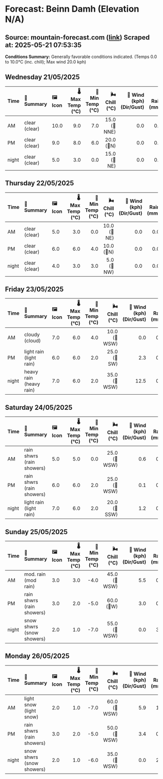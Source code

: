 # Forecast: Beinn Damh (Elevation N/A)
**Source:** mountain-forecast.com ([link](https://www.mountain-forecast.com/peaks/Beinn-Damh/forecasts/903))
**Scraped at:** 2025-05-21 07:53:35
---

**Conditions Summary:** Generally favorable conditions indicated. (Temps 0.0 to 10.0°C (inc. chill); Max wind 20.0 kph)

## Wednesday 21/05/2025
| **Time** | **📝 Summary** | **🖼️ Icon** | **🌡️ Max Temp (°C)** | **🥶 Min Temp (°C)** | **🌬️ Chill (°C)** | **💨 Wind (kph) (Dir/Gust)** | **💧 Rain (mm)** | **❄️ Snow (cm)** | **☁️ Cloud Base (m)** | **🧊 Freezing Lvl (m)** |
|:------- |:------- |:----- |--------------: |-------------: |-----------: |---------------------: |---------: |----------: |---------------: |----------------: |
| AM      | clear<br><span class="icon-desc">(clear)</span> | 10.0 | 9.0 | 7.0 | 15.0<br>(🧭NNE) | 0.0 | 0.0 | 8600 | 2300 |
| PM      | clear<br><span class="icon-desc">(clear)</span> | 9.0 | 8.0 | 6.0 | 20.0<br>(🧭N) | 0.0 | 0.0 | 8500 | 2200 |
| night   | clear<br><span class="icon-desc">(clear)</span> | 5.0 | 3.0 | 0.0 | 15.0<br>(🧭NE) | 0.0 | 0.0 | - | 1700 |

## Thursday 22/05/2025
| **Time** | **📝 Summary** | **🖼️ Icon** | **🌡️ Max Temp (°C)** | **🥶 Min Temp (°C)** | **🌬️ Chill (°C)** | **💨 Wind (kph) (Dir/Gust)** | **💧 Rain (mm)** | **❄️ Snow (cm)** | **☁️ Cloud Base (m)** | **🧊 Freezing Lvl (m)** |
|:------- |:------- |:----- |--------------: |-------------: |-----------: |---------------------: |---------: |----------: |---------------: |----------------: |
| AM      | clear<br><span class="icon-desc">(clear)</span> | 5.0 | 3.0 | 0.0 | 10.0<br>(🧭NE) | 0.0 | 0.0 | - | 1350 |
| PM      | clear<br><span class="icon-desc">(clear)</span> | 6.0 | 6.0 | 4.0 | 10.0<br>(🧭N) | 0.0 | 0.0 | 1950 | 1650 |
| night   | clear<br><span class="icon-desc">(clear)</span> | 4.0 | 3.0 | 3.0 | 5.0<br>(🧭NW) | 0.0 | 0.0 | - | 1850 |

## Friday 23/05/2025
| **Time** | **📝 Summary** | **🖼️ Icon** | **🌡️ Max Temp (°C)** | **🥶 Min Temp (°C)** | **🌬️ Chill (°C)** | **💨 Wind (kph) (Dir/Gust)** | **💧 Rain (mm)** | **❄️ Snow (cm)** | **☁️ Cloud Base (m)** | **🧊 Freezing Lvl (m)** |
|:------- |:------- |:----- |--------------: |-------------: |-----------: |---------------------: |---------: |----------: |---------------: |----------------: |
| AM      | cloudy<br><span class="icon-desc">(cloud)</span> | 7.0 | 6.0 | 4.0 | 10.0<br>(🧭WSW) | 0.0 | 0.0 | - | 2150 |
| PM      | light rain<br><span class="icon-desc">(light rain)</span> | 6.0 | 6.0 | 2.0 | 25.0<br>(🧭SW) | 2.3 | 0.0 | - | 2200 |
| night   | heavy rain<br><span class="icon-desc">(heavy rain)</span> | 7.0 | 6.0 | 2.0 | 35.0<br>(🧭WSW) | 12.5 | 0.0 | 200 | 2450 |

## Saturday 24/05/2025
| **Time** | **📝 Summary** | **🖼️ Icon** | **🌡️ Max Temp (°C)** | **🥶 Min Temp (°C)** | **🌬️ Chill (°C)** | **💨 Wind (kph) (Dir/Gust)** | **💧 Rain (mm)** | **❄️ Snow (cm)** | **☁️ Cloud Base (m)** | **🧊 Freezing Lvl (m)** |
|:------- |:------- |:----- |--------------: |-------------: |-----------: |---------------------: |---------: |----------: |---------------: |----------------: |
| AM      | rain shwrs<br><span class="icon-desc">(rain showers)</span> | 5.0 | 5.0 | 0.0 | 25.0<br>(🧭WSW) | 0.6 | 0.0 | 300 | 1850 |
| PM      | rain shwrs<br><span class="icon-desc">(rain showers)</span> | 6.0 | 6.0 | 2.0 | 25.0<br>(🧭WSW) | 0.1 | 0.0 | 600 | 1900 |
| night   | light rain<br><span class="icon-desc">(light rain)</span> | 7.0 | 6.0 | 2.0 | 20.0<br>(🧭SSW) | 1.2 | 0.0 | 700 | 2200 |

## Sunday 25/05/2025
| **Time** | **📝 Summary** | **🖼️ Icon** | **🌡️ Max Temp (°C)** | **🥶 Min Temp (°C)** | **🌬️ Chill (°C)** | **💨 Wind (kph) (Dir/Gust)** | **💧 Rain (mm)** | **❄️ Snow (cm)** | **☁️ Cloud Base (m)** | **🧊 Freezing Lvl (m)** |
|:------- |:------- |:----- |--------------: |-------------: |-----------: |---------------------: |---------: |----------: |---------------: |----------------: |
| AM      | mod. rain<br><span class="icon-desc">(mod rain)</span> | 3.0 | 3.0 | -4.0 | 45.0<br>(🧭WSW) | 5.5 | 0.0 | 200 | 1450 |
| PM      | rain shwrs<br><span class="icon-desc">(rain showers)</span> | 3.0 | 2.0 | -5.0 | 60.0<br>(🧭W) | 3.0 | 0.0 | 450 | 1250 |
| night   | snow shwrs<br><span class="icon-desc">(snow showers)</span> | 2.0 | 1.0 | -7.0 | 55.0<br>(🧭WSW) | 0.0 | 3.0 | 500 | 1100 |

## Monday 26/05/2025
| **Time** | **📝 Summary** | **🖼️ Icon** | **🌡️ Max Temp (°C)** | **🥶 Min Temp (°C)** | **🌬️ Chill (°C)** | **💨 Wind (kph) (Dir/Gust)** | **💧 Rain (mm)** | **❄️ Snow (cm)** | **☁️ Cloud Base (m)** | **🧊 Freezing Lvl (m)** |
|:------- |:------- |:----- |--------------: |-------------: |-----------: |---------------------: |---------: |----------: |---------------: |----------------: |
| AM      | light snow<br><span class="icon-desc">(light snow)</span> | 2.0 | 1.0 | -7.0 | 60.0<br>(🧭WSW) | 5.9 | 1.0 | 600 | 1050 |
| PM      | rain shwrs<br><span class="icon-desc">(rain showers)</span> | 3.0 | 2.0 | -5.0 | 50.0<br>(🧭WSW) | 3.4 | 0.0 | 400 | 1200 |
| night   | snow shwrs<br><span class="icon-desc">(snow showers)</span> | 2.0 | 1.0 | -6.0 | 35.0<br>(🧭WSW) | 0.0 | 2.0 | 650 | 1100 |